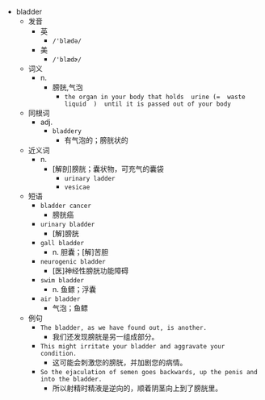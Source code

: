 - bladder
  - 发音
    - 英
      - `/'blædə/`
    - 美
      - `/'blædɚ/`
  - 词义
    - n.
      - 膀胱,气泡
        - `the organ in your body that holds  urine (=  waste liquid  )  until it is passed out of your body`
  - 同根词
    - adj.
      - `bladdery`
        - 有气泡的；膀胱状的
  - 近义词
    - n.
      - [解剖]膀胱；囊状物，可充气的囊袋
        - `urinary ladder`
        - `vesicae`
  - 短语
    - `bladder cancer`
      - 膀胱癌 
    - `urinary bladder`
      - [解]膀胱 
    - `gall bladder`
      - n. 胆囊；[解]苦胆 
    - `neurogenic bladder`
      - [医]神经性膀胱功能障碍 
    - `swim bladder`
      - n. 鱼鳔；浮囊 
    - `air bladder`
      - 气泡；鱼鳔 
  - 例句
    - `The bladder, as we have found out, is another.`
      - 我们还发现膀胱是另一组成部分。
    - `This might irritate your bladder and aggravate your condition.`
      - 这可能会刺激您的膀胱，并加剧您的病情。
    - `So the ejaculation of semen goes backwards, up the penis and into the bladder.`
      - 所以射精时精液是逆向的，顺着阴茎向上到了膀胱里。

